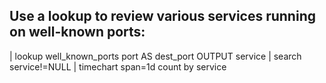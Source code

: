 ## Use a lookup to review various services running on well-known ports:

| lookup well_known_ports port AS dest_port OUTPUT service | search service!=NULL | timechart span=1d count by service